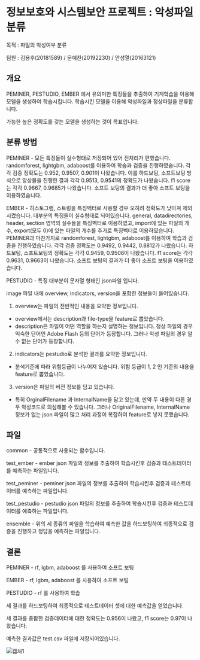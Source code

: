 # 정보보호와 시스템보안 프로젝트 : 악성파일분류
목적 : 파일의 악성여부 분류

팀원 : 김용후(20181589) / 문예찬(20192230) / 안성열(20163121)

## 개요
PEMINER, PESTUDIO, EMBER 에서 유의미한 특징들을 추출하여 기계학습을 이용해 모델을 생성하여 학습시킵니다. 학습시킨 모델을 이용해 악성파일과 정상파일을 분류합니다.

가능한 높은 정확도를 갖는 모델을 생성하는 것이 목표입니다.

## 분류 방법

PEMINER - 모든 특징들이 실수형태로 저장되어 있어 전처리가 편했습니다. randomforest, lightgbm, adaboost를 이용하여 학습과 검증을 진행하였습니다. 각각 검증 정확도는 0.952, 0.9507, 0.901이 나왔습니다. 이를 하드보팅, 소프트보팅 방식으로 앙상블을 진행한 결과 각각 0.9513, 0.9541의 정확도가 나왔습니다. f1 score는 각각 0.9667, 0.9685가 나왔습니다. 소프트 보팅의 결과가 더 좋아 소프트 보팅을 이용하였습니다.

EMBER - 히스토그램, 스트링을 특징벡터로 사용할 경우 오히려 정확도가 낮아져 제외시켰습니다. 대부분의 특징들이 실수형태로 되어있습니다. general, datadirectories, header, section 영역의 실수들을 특징벡터로 이용하였고, import에 있는 파일의 개수, export(모두 0)에 있는 파일의 개수를 추가로 특징벡터로 이용하였습니다. PEMINER과 마찬가지로 randomforest, lightgbm, adaboost를 이용하여 학습과 검증을 진행하였습니다. 각각 검증 정확도는 0.9492, 0.9442, 0.8812가 나왔습니다.  하드보팅, 소프트보팅의 정확도는 각각 0.9459, 0.9508이 나왔습니다. f1 score는 각각 0.9631, 0.9663이 나왔습니다. 소프트 보팅의 결과가 더 좋아 소프트 보팅을 이용하였습니다.

PESTUDIO - 특징 대부분이 문자열 형태인 json파일 입니다. 

image 파일 내에 overview, indicators, version을 포함한 정보들이 들어있습니다.
1. overview는 파일의 전반적인 내용을 요약한 정보입니다.
- overview에서는 description과 file-type을 feature로 뽑았습니다.
- description은 파일이 어떤 역할을 하는지 설명하는 정보입니다. 정상 파일의 경우 익숙한 단어인 Adobe Flash 등의 단어가 등장합니다. 그러나 악성 파일의 경우 알 수 없는 단어가 등장합니다.

2. indicators는 pestudio로 분석한 결과를 요약한 정보입니다. 
- 분석기준에 따라 위험등급이 나누어져 있습니다. 위험 등급이 1, 2 인 기준의 내용을 feature로 뽑았습니다.

3. version은 파일의 버전 정보를 담고 있습니다.
- 특히 OrginalFilename 과 InternalName을 담고 있는데, 만약 두 내용이 다른 경우 악성코드로 의심해볼 수 있습니다. 그러나 OriginalFilename, InternalName 정보가 없는 json 파일이 많고 처리 과정이 복잡하여 feature로 넣지 못했습니다.



## 파일 
common - 공통적으로 사용되는 함수입니다.

test_ember - ember json 파일의 정보를 추출하여 학습시킨후 검증과 테스트데이터를 예측하는 파일입니다.

test_peminer - peminer json 파일의 정보를 추출하여 학습시킨후 검증과 테스트데이터를 예측하는 파일입니다.

test_pestudio - pestudio json 파일의 정보를 추출하여 학습시킨후 검증과 테스트데이터를 예측하는 파일입니다.

ensemble - 위의 세 종류의 파일을 학습하여 예측한 값을 하드보팅하여 최종적으로 검증을 진행하고 정답을 예측하는 파일입니다.

## 결론

PEMINER - rf, lgbm, adaboost 를 사용하여 소프트 보팅

EMBER - rf, lgbm, adaboost 를 사용하여 소프트 보팅

PESTUDIO - rf 를 사용하여 학습

세 결과를 하드보팅하여 최종적으로 테스트데이터 셋에 대한 예측값을 얻었습니다.

세 결과를 종합한 검증데이터에 대한 정확도는 0.956이 나왔고, f1 score는 0.97이 나왔습니다.

예측한 결과값은 test.csv 파일에 저장되어있습니다.

![캡처1](https://user-images.githubusercontent.com/39542757/146369378-ef5db5f4-1a98-4040-8183-1adfe59f6c08.PNG)
